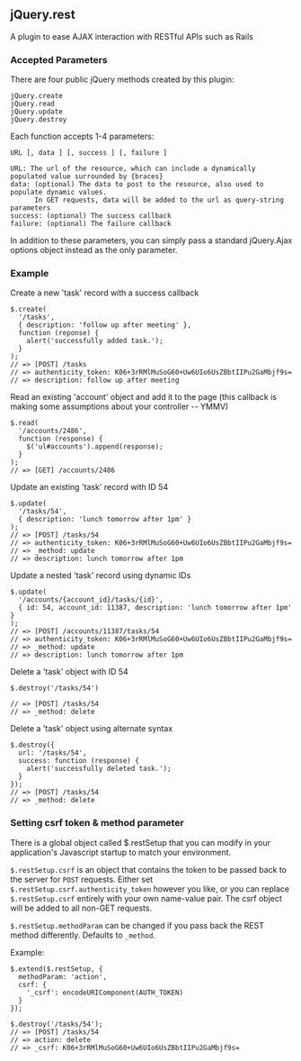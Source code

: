 ## jQuery.rest ##

A plugin to ease AJAX interaction with RESTful APIs such as Rails

### Accepted Parameters ###

There are four public jQuery methods created by this plugin:

    jQuery.create
    jQuery.read
    jQuery.update
    jQuery.destroy

Each function accepts 1-4 parameters:

    URL [, data ] [, success ] [, failure ]

    URL: The url of the resource, which can include a dynamically populated value surrounded by {braces}
    data: (optional) The data to post to the resource, also used to populate dynamic values.
          In GET requests, data will be added to the url as query-string parameters
    success: (optional) The success callback
    failure: (optional) The failure callback

In addition to these parameters, you can simply pass a standard jQuery.Ajax options object instead as the only parameter.

### Example ###

Create a new 'task' record with a success callback

    $.create(
      '/tasks',
      { description: 'follow up after meeting' },
      function (reponse) {
        alert('successfully added task.');
      }
    );
    // => [POST] /tasks
    // => authenticity_token: K06+3rRMlMuSoG60+Uw6UIo6UsZBbtIIPu2GaMbjf9s=
    // => description: follow up after meeting
    
Read an existing 'account' object and add it to the page (this callback is making some assumptions about your controller -- YMMV)

    $.read(
      '/accounts/2486',
      function (response) {
        $('ul#accounts').append(response);
      }
    );    
    // => [GET] /accounts/2486

Update an existing 'task' record with ID 54

    $.update(
      '/tasks/54',
      { description: 'lunch tomorrow after 1pm' }
    );    
    // => [POST] /tasks/54
    // => authenticity_token: K06+3rRMlMuSoG60+Uw6UIo6UsZBbtIIPu2GaMbjf9s=
    // => _method: update
    // => description: lunch tomorrow after 1pm

Update a nested 'task' record using dynamic IDs

    $.update(
      '/accounts/{account_id}/tasks/{id}',
      { id: 54, account_id: 11387, description: 'lunch tomorrow after 1pm' }
    );    
    // => [POST] /accounts/11387/tasks/54
    // => authenticity_token: K06+3rRMlMuSoG60+Uw6UIo6UsZBbtIIPu2GaMbjf9s=
    // => _method: update
    // => description: lunch tomorrow after 1pm

Delete a 'task' object with ID 54

    $.destroy('/tasks/54')
    
    // => [POST] /tasks/54
    // => _method: delete
    
Delete a 'task' object using alternate syntax

    $.destroy({
      url: '/tasks/54',
      success: function (response) {
        alert('successfully deleted task.');
      }
    });
    // => [POST] /tasks/54
    // => _method: delete

### Setting csrf token & method parameter ###

There is a global object called $.restSetup that you can modify in your application's Javascript startup to match your environment.

`$.restSetup.csrf` is an object that contains the token to be passed back to the server for `POST` requests. Either set `$.restSetup.csrf.authenticity_token`
however you like, or you can replace `$.restSetup.csrf` entirely with your own name-value pair. The csrf object will be added to all non-GET requests.

`$.restSetup.methodParam` can be changed if you pass back the REST method differently. Defaults to `_method`.

Example:

    $.extend($.restSetup, {
      methodParam: 'action',
      csrf: {
        '_csrf': encodeURIComponent(AUTH_TOKEN)
      }
    });
    
    $.destroy('/tasks/54');
    // => [POST] /tasks/54
    // => action: delete
    // => _csrf: K06+3rRMlMuSoG60+Uw6UIo6UsZBbtIIPu2GaMbjf9s=